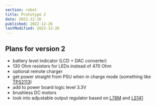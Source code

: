 ```yaml
---
section: robot
title: Prototype 2
date: 2022-12-26
published: 2022-12-26
lastModified: 2022-12-26
---
```


## Plans for version 2

- battery level indicator (LCD + DAC converter)
- 130 Ohm resistors for LEDs instead of 470 Ohm
- optional remote charger
- get power straight from PSU when in charge mode (something like [TPS2113](https://www.ti.com/lit/ds/symlink/tps2113.pdf))
- add to power board logic level 3.3V
- brushless DC motors
- look into adjustable output regulator based on [L78M](https://datasheetspdf.com/pdf-file/1045179/STMicroelectronics/78M12/1) and [LS141](https://datasheetspdf.com/pdf-file/237025/SGS/LS141/1)